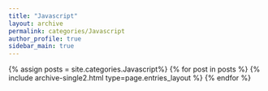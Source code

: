 ```yaml
---
title: "Javascript"
layout: archive
permalink: categories/Javascript
author_profile: true
sidebar_main: true
---
```



{% assign posts = site.categories.Javascript%} 
{% for post in posts %} {% include archive-single2.html type=page.entries_layout %} {% endfor %}
